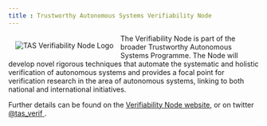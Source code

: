 ```yaml
---
title : Trustworthy Autonomous Systems Verifiability Node
---
```


<a href="(https://verifiability.org"> <img alt="TAS Verifiability Node Logo" style="float: left; margin: 1em" src="{{site.images}}project-images/verifiability.jpg"></a>

The Verifiability Node is part of the broader Trustworthy Autonomous Systems Programme. The Node will develop novel rigorous techniques that automate the systematic and holistic verification of autonomous systems and provides a focal point for verification research in the area of autonomous systems, linking to both national and international initiatives.

Further details can be found on the [Verifiability Node website](https://verifiability.org/), or on twitter <a href="https://twitter.com/tas_verif"><i class="fab fa-twitter"></i> @tas_verif </a>.
